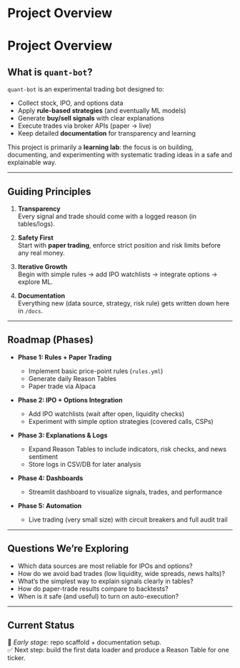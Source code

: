 # Project Overview

# Project Overview

## What is `quant-bot`?
`quant-bot` is an experimental trading bot designed to:
- Collect stock, IPO, and options data
- Apply **rule-based strategies** (and eventually ML models)
- Generate **buy/sell signals** with clear explanations
- Execute trades via broker APIs (paper → live)
- Keep detailed **documentation** for transparency and learning

This project is primarily a **learning lab**: the focus is on building, documenting, and experimenting with systematic trading ideas in a safe and explainable way.

---

## Guiding Principles
1. **Transparency**  
   Every signal and trade should come with a logged reason (in tables/logs).

2. **Safety First**  
   Start with **paper trading**, enforce strict position and risk limits before any real money.

3. **Iterative Growth**  
   Begin with simple rules → add IPO watchlists → integrate options → explore ML.

4. **Documentation**  
   Everything new (data source, strategy, risk rule) gets written down here in `/docs`.

---

## Roadmap (Phases)
- **Phase 1: Rules + Paper Trading**  
  - Implement basic price-point rules (`rules.yml`)  
  - Generate daily Reason Tables  
  - Paper trade via Alpaca  

- **Phase 2: IPO + Options Integration**  
  - Add IPO watchlists (wait after open, liquidity checks)  
  - Experiment with simple option strategies (covered calls, CSPs)

- **Phase 3: Explanations & Logs**  
  - Expand Reason Tables to include indicators, risk checks, and news sentiment  
  - Store logs in CSV/DB for later analysis

- **Phase 4: Dashboards**  
  - Streamlit dashboard to visualize signals, trades, and performance  

- **Phase 5: Automation**  
  - Live trading (very small size) with circuit breakers and full audit trail

---

## Questions We’re Exploring
- Which data sources are most reliable for IPOs and options?  
- How do we avoid bad trades (low liquidity, wide spreads, news halts)?  
- What’s the simplest way to explain signals clearly in tables?  
- How do paper-trade results compare to backtests?  
- When is it safe (and useful) to turn on auto-execution?

---

## Current Status
🚧 *Early stage*: repo scaffold + documentation setup.  
✅ Next step: build the first data loader and produce a Reason Table for one ticker.
